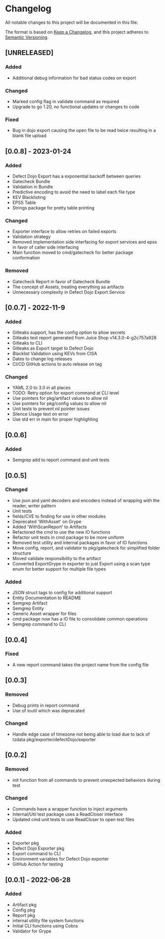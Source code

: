 # Changelog
All notable changes to this project will be documented in this file.

The format is based on [Keep a Changelog](https://keepachangelog.com/en/1.0.0/),
and this project adheres to [Semantic Versioning](https://semver.org/spec/v2.0.0.html).

## [UNRELEASED]
### Added
- Additional debug information for bad status codes on export

### Changed
- Marked config flag in validate command as required
- Upgrade to go 1.20, no functional updates or changes to code

### Fixed
- Bug in dojo export causing the open file to be read twice resulting in a blank file upload

## [0.0.8] - 2023-01-24
### Added
- Defect Dojo Export has a exponential backoff between queries
- Gatecheck Bundle 
- Validation in Bundle
- Predictive encoding to avoid the need to label each file type
- KEV Blacklisting
- EPSS Table
- Strings package for pretty table printing

### Changed
- Exporter interface to allow retries on failed exports
- Validation strategy
- Removed implementation side interfacing for export services and epss in favor of caller side interfacing
- Main function moved to cmd/gatecheck for better package conformation

### Removed
- Gatecheck Report in favor of Gatecheck Bundle
- The concept of Assets, treating everything as artifacts
- Unnecessary complexity in Defect Dojo Export Service

## [0.0.7] - 2022-11-9
### Added
- Gitleaks support, has the config option to allow secrets
- Gitleaks test report generated from Juice Shop v14.3.0-4-g2c757a928
- Gitleaks to CLI
- Gitleaks as Export target to Defect Dojo
- Blacklist Validation using KEVs from CISA
- Dates to change log releases
- CI/CD GitHub actions to auto release on tag


### Changed
- YAML 2.0 to 3.0 in all places
- TODO: Retry option for export command at CLI level
- Use pointers for pkg/artifact values to allow nil
- Use pointers for pkg/config values to allow nil
- Unit tests to prevent nil pointer issues
- Silence Usage text on error
- Use std err in main for proper highlighting

## [0.0.6]
### Added
- Semgrep add to report command and unit tests

## [0.0.5]
### Changed
- Use json and yaml decoders and encoders instead of wrapping with the reader, writer pattern
- Unit tests
- fields/CVE to finding for use in other modules
- Deprecated 'WithAsset' on Grype
- Added 'WithScanReport' to Artifacts
- Refactored the cmd to use the new IO functions
- Refactor unit tests in cmd package to be more uniform
- Removed test utility and internal packages in favor of IO functions
- Move config, report, and validator to pkg/gatecheck for simplified folder structure
- Moved validate responsibility to the artifact
- Converted ExportGrype in exporter to just Export using a scan type enum for better support for multiple file types

### Added
- JSON struct tags to config for additional support
- Entity Documentation to README
- Semgrep Artifact
- Semgrep Entity
- Generic Asset wrapper for files
- cmd package now has a IO file to consolidate common operations
- Semgrep command to CLI

## [0.0.4]
### Fixed
- A new report command takes the project name from the config file

## [0.0.3]
### Removed
- Debug prints in report command
- Use of ioutil which was deprecated

### Changed
- Handle edge case of timezone not being able to load due to lack of tzdata pkg/exporter/defectDojo/exporter

## [0.0.2]
### Removed
- init function from all commands to prevent unexpected behaviors during test

### Changed
- Commands have a wrapper function to inject arguments
- Internal/Util test package uses a ReadCloser interface
- Updated cmd unit tests to use ReadCloser to open test files

### Added
- Exporter pkg
- Defect Dojo Exporter pkg
- Export command to CLI
- Environment variables for Defect Dojo exporter
- GitHub Action for testing

## [0.0.1] - 2022-06-28
### Added
- Artifact pkg
- Config pkg
- Report pkg
- internal utility file system functions
- Initial CLI functions using Cobra
- Validator for Grype
 